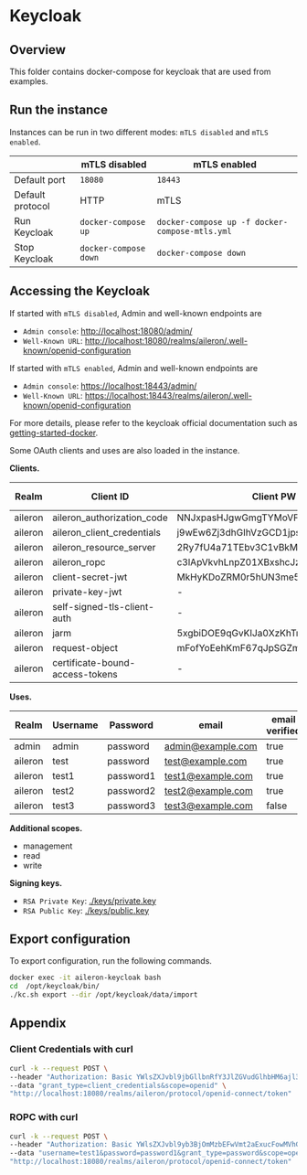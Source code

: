 # Keycloak

## Overview

This folder contains docker-compose for keycloak that are used from examples.

## Run the instance

Instances can be run in two different modes: `mTLS disabled` and `mTLS enabled`.

|  | mTLS disabled | mTLS enabled |
| - | - | - |
| Default port | `18080` | `18443` |
| Default protocol | HTTP | mTLS |
| Run Keycloak | `docker-compose up` | `docker-compose up -f docker-compose-mtls.yml` |
| Stop Keycloak | `docker-compose down` | `docker-compose down` |

## Accessing the Keycloak

If started with `mTLS disabled`, Admin and well-known endpoints are

- `Admin console`: [http://localhost:18080/admin/](http://localhost:18080/admin/)
- `Well-Known URL`: [http://localhost:18080/realms/aileron/.well-known/openid-configuration](http://localhost:18080/realms/aileron/.well-known/openid-configuration)

If started with `mTLS enabled`, Admin and well-known endpoints are

- `Admin console`: [https://localhost:18443/admin/](https://localhost:18443/admin/)
- `Well-Known URL`: [https://localhost:18443/realms/aileron/.well-known/openid-configuration](https://localhost:18443/realms/aileron/.well-known/openid-configuration)

For more details, please refer to the keycloak official documentation such as [getting-started-docker](https://www.keycloak.org/getting-started/getting-started-docker).

Some OAuth clients and uses are also loaded in the instance.

**Clients.**

| Realm | Client ID | Client PW | Base64(ID:PW) | mTLS enabled |
| - | - | - | - | - |
| aileron | aileron_authorization_code | NNJxpasHJgwGmgTYMoVFTKGUWZxp12bl | YWlsZXJvbl9hdXRob3JpemF0aW9uX2NvZGU6Tk5KeHBhc0hKZ3dHbWdUWU1vVkZUS0dVV1p4cDEyYmw= |  |
| aileron | aileron_client_credentials | j9wEw6Zj3dhGIhVzGCD1jpsDLDkMl8wD | YWlsZXJvbl9jbGllbnRfY3JlZGVudGlhbHM6ajl3RXc2WmozZGhHSWhWekdDRDFqcHNETERrTWw4d0Q= |  |
| aileron | aileron_resource_server | 2Ry7fU4a71TEbv3C1vBkMiJvHFUh4jzq | YWlsZXJvbl9yZXNvdXJjZV9zZXJ2ZXI6MlJ5N2ZVNGE3MVRFYnYzQzF2QmtNaUp2SEZVaDRqenE= |  |
| aileron | aileron_ropc | c3lApVkvhLnpZ01XBxshcJzY9FGsq30q | YWlsZXJvbl9yb3BjOmMzbEFwVmt2aExucFowMVhCeHNoY0p6WTlGR3NxMzBx |  |
| aileron | client-secret-jwt | MkHyKDoZRM0r5hUN3me5fVJQWkWrRQc9 | - |  |
| aileron | private-key-jwt | - | - |  |
| aileron | self-signed-tls-client-auth | - | - | ✅ |
| aileron | jarm | 5xgbiDOE9qGvKIJa0XzKhTr1vsom4ZXF | amFybTo1eGdiaURPRTlxR3ZLSUphMFh6S2hUcjF2c29tNFpYRg== |  |
| aileron | request-object | mFofYoEehKmF67qJpSGZmHfZ5ez0BGTr | cmVxdWVzdC1vYmplY3Q6bUZvZllvRWVoS21GNjdxSnBTR1ptSGZaNWV6MEJHVHI= |  |
| aileron | certificate-bound-access-tokens | - | - | ✅ |



**Uses.**

| Realm | Username | Password | email | email verified | First name | Last name |
| - | - | - | - | - | - | - |
| admin | admin | password | <admin@example.com> | true | - | - |
| aileron | test | password | <test@example.com> | true | foo | bar |
| aileron | test1 | password1 | <test1@example.com> | true | foo1 | bar1 |
| aileron | test2 | password2 | <test2@example.com> | true | foo2 | bar2 |
| aileron | test3 | password3 | <test3@example.com> | false | foo3 | bar3 |

**Additional scopes.**

- management
- read
- write

**Signing keys.**

- `RSA Private Key`: [./keys/private.key](./keys/private.key)
- `RSA Public Key`: [./keys/public.key](./keys/public.key)

## Export configuration

To export configuration, run the following commands.

```bash
docker exec -it aileron-keycloak bash
cd  /opt/keycloak/bin/
./kc.sh export --dir /opt/keycloak/data/import
```

## Appendix

### Client Credentials with curl

```bash
curl -k --request POST \
--header "Authorization: Basic YWlsZXJvbl9jbGllbnRfY3JlZGVudGlhbHM6ajl3RXc2WmozZGhHSWhWekdDRDFqcHNETERrTWw4d0Q=" \
--data "grant_type=client_credentials&scope=openid" \
"http://localhost:18080/realms/aileron/protocol/openid-connect/token"
```

### ROPC with curl

```bash
curl -k --request POST \
--header "Authorization: Basic YWlsZXJvbl9yb3BjOmMzbEFwVmt2aExucFowMVhCeHNoY0p6WTlGR3NxMzBx" \
--data "username=test1&password=password1&grant_type=password&scope=openid" \
"http://localhost:18080/realms/aileron/protocol/openid-connect/token"
```
